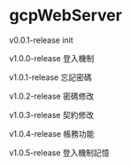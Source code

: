 # gcpWebServer

v0.0.1-release
init

v1.0.0-release
登入機制

v1.0.1-release
忘記密碼

v1.0.2-release
密碼修改

v1.0.3-release
契約修改

v1.0.4-release
帳務功能

v1.0.5-release
登入機制記憶